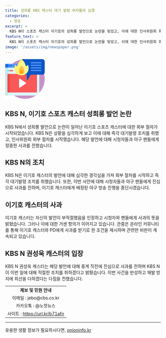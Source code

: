 ```yaml
---
title: 성희롱 KBS 캐스터 대기 발령 여자들의 심경
categories:
  - 방송
excerpt: >
  KBS N이 스포츠 캐스터 이기호의 성희롱 발언으로 논란을 빚었고, 이에 대한 인사위원회 회부 절차에 착수했다. 이기호는 한화-KT 야구 중계 중 성차별적 발언을 한 뒤 대기발령 조치를 받고, 자신에 배정된 야구 방송 중단됐다. 이에 KBS N은 시청자들과 야구팬들에게 사과를 전하며, 노컷뉴스는 제보를 기다린다. KBS N 권성욱 캐스터도 이에 대한 사과를 전하고, 이번 일에 대한 적절한 조치를 취하겠다고 말했다. 
feature_text: >
  KBS N이 스포츠 캐스터 이기호의 성희롱 발언으로 논란을 빚었고, 이에 대한 인사위원회 회부 절차에 착수했다. 이기호는 한화-KT 야구 중계 중 성차별적 발언을 한 뒤 대기발령 조치를 받고, 자신에 배정된 야구 방송 중단됐다. 이에 KBS N은 시청자들과 야구팬들에게 사과를 전하며, 노컷뉴스는 제보를 기다린다. KBS N 권성욱 캐스터도 이에 대한 사과를 전하고, 이번 일에 대한 적절한 조치를 취하겠다고 말했다. 
image: '/assets/img/newspaper.png'
---
```


<p><img src="/assets/img/news.png" alt="rentncar 속보" /></p>

<h2 data-ke-size="size26">KBS N, 이기호 스포츠 캐스터 성희롱 발언 논란</h2>

<p data-ke-size="size16">KBS N에서 성희롱 발언으로 논란이 일어난 이기호 스포츠 캐스터에 대한 회부 절차가 시작되었습니다. KBS N은 상황을 심각하게 보고 이에 대해 즉각 대기발령 조치를 취했고, 인사위원회 회부 절차를 시작했습니다. 해당 발언에 대해 시청자들과 야구 팬들에게 정중한 사과를 전했습니다.</p>

<h2 data-ke-size="size26">KBS N의 조치</h2>

<p data-ke-size="size16">KBS N은 이기호 캐스터의 발언에 대해 심각한 경각심을 가져 회부 절차를 시작하고 즉각 대기발령 조치를 취했습니다. 또한, 이번 사안에 대해 시청자들과 야구 팬들에게 진심으로 사과를 전하며, 이기호 캐스터에게 배정된 야구 방송 진행을 중단시켰습니다.</p>

<h2 data-ke-size="size26">이기호 캐스터의 사과</h2>

<p data-ke-size="size16">이기호 캐스터는 자신의 발언이 부적절했음을 인정하고 시청자와 팬들에게 사과의 뜻을 밝혔습니다. 그러나 이에 대한 거센 항의가 이어지고 있습니다. 관중은 온라인 커뮤니티를 통해 이기호 캐스터와 PD에게 사과를 받기로 한 조건을 제시하며 관련한 비판이 계속되고 있습니다.</p>

<h2 data-ke-size="size26">KBS N 권성욱 캐스터의 입장</h2>

<p data-ke-size="size16">KBS N 권성욱 캐스터는 해당 발언에 대해 중계 직전에 진심으로 사과를 전하며 KBS N이 이번 일에 대해 적절한 조치를 취하겠다고 밝혔습니다. 이번 사건을 반성하고 재발 방지에 최선을 다하겠다는 다짐을 전했습니다.</p>

<table>
    <tr>
        <td style="text-align: center; height: 17px;"><b>제보 및 민원 안내</b></td>
    </tr>
    <tr>
        <td style="text-align: center; height: 17px;">이메일 : jebo@cbs.co.kr</td>
    </tr>
    <tr>
        <td style="text-align: center; height: 17px;">카카오톡 : @노컷뉴스</td>
    </tr>
    <tr>
        <td style="text-align: center; height: 17px;">사이트 : <a href="https://url.kr/b71afn">https://url.kr/b71afn</a></td>
    </tr>
</table>

<p><hr></p>
유용한 생활 정보가 필요하시다면, <a href="https://onioninfo.kr" rel="dofollow">onioninfo.kr</a>


